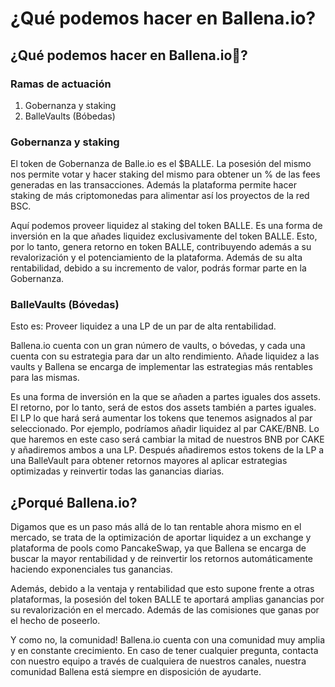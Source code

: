 # ¿Qué podemos hacer en Ballena.io?

## ¿Qué podemos hacer en Ballena.io🐋?

### Ramas de actuación

1. Gobernanza y staking
2. BalleVaults \(Bóbedas\)

### Gobernanza y staking

El token de Gobernanza de Balle.io es el $BALLE. La posesión del mismo nos permite votar y hacer staking del mismo para obtener un % de las fees generadas en las transacciones. Además la plataforma permite hacer staking de más criptomonedas para alimentar así los proyectos de la red BSC.

Aquí podemos proveer liquidez al staking del token BALLE. Es una forma de inversión en la que añades liquidez exclusivamente del token BALLE. Esto, por lo tanto, genera retorno en token BALLE, contribuyendo además a su revalorización y el potenciamiento de la plataforma. Además de su alta rentabilidad, debido a su incremento de valor, podrás formar parte en la Gobernanza.

### BalleVaults \(Bóvedas\)

Esto es: Proveer liquidez a una LP de un par de alta rentabilidad.

Ballena.io cuenta con un gran número de vaults, o bóvedas, y cada una cuenta con su estrategia para dar un alto rendimiento. Añade liquidez a las vaults y Ballena se encarga de implementar las estrategias más rentables para las mismas.

Es una forma de inversión en la que se añaden a partes iguales dos assets. El retorno, por lo tanto, será de estos dos assets también a partes iguales. El LP lo que hará será aumentar los tokens que tenemos asignados al par seleccionado. Por ejemplo, podríamos añadir liquidez al par CAKE/BNB. Lo que haremos en este caso será cambiar la mitad de nuestros BNB por CAKE y añadiremos ambos a una LP. Después añadiremos estos tokens de la LP a una BalleVault para obtener retornos mayores al aplicar estrategias optimizadas y reinvertir todas las ganancias diarias.

## ¿Porqué Ballena.io?

Digamos que es un paso más allá de lo tan rentable ahora mismo en el mercado, se trata de la optimización de aportar liquidez a un exchange y plataforma de pools como PancakeSwap, ya que Ballena se encarga de buscar la mayor rentabilidad y de reinvertir los retornos automáticamente haciendo exponenciales tus ganancias.

Además, debido a la ventaja y rentabilidad que esto supone frente a otras plataformas, la posesión del token BALLE te aportará amplias ganancias por su revalorización en el mercado. Además de las comisiones que ganas por el hecho de poseerlo.

Y como no, la comunidad! Ballena.io cuenta con una comunidad muy amplia y en constante crecimiento. En caso de tener cualquier pregunta, contacta con nuestro equipo a través de cualquiera de nuestros canales, nuestra comunidad Ballena está siempre en disposición de ayudarte.

